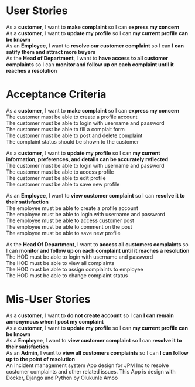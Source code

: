 # User Stories
As a **customer**, I want to **make complaint** so I can **express my concern** <br>
As a **customer**, I want to **update my profile** so I can **my current profile can be known** <br>
As an **Employee**, I want to **resolve our customer complaint** so I can **I can satify them and attract more buyers** <br>
As the **Head of Department**, I want to **have access to all customer complaints** so I can **monitor and follow up on each complaint until it reaches a resolution**<br>


# Acceptance Criteria
As a **customer**, I want to **make complaint** so I can **express my concern** <br>
The customer must be able to create a profile account<br>
The customer must be able to login with username and password<br>
The customer must be able to fill a complait form<br>
The customer must be able to post and delete complaint<br>
The complaint status should be shown to the customer<br>

As a **customer**, I want to **update my profile** so I can **my current information, preferences, and details can be accurately reflected** <br>
The customer must be able to login with username and password<br>
The customer must be able to access profile<br>
The customer must be able to edit profile <br>
The customer must be able to save new profile <br>

As an **Employee**, I want to **view customer complaint** so I can **resolve it to their satisfaction** <br>
The employee must be able to create a profile account<br>
The employee must be able to login with username and password<br>
The employee must be able to access customer post<br>
The employee must be able to comment on the post <br>
The employee must be able to save new profile <br>


As the **Head Of Department**, I want to **access all customers complaints** so I can **monitor and follow up on each complaint until it reaches a resolution** <br>
The HOD must be able to login with username and password<br>
The HOD must be able to view all complaints<br>
The HOD must be able to assign complaints to employee<br>
The HOD must be able to change complaint status<br>

# Mis-User Stories
As a **customer**, I want to **do not create account** so I can **I can remain annonymous when I  post my complaint** <br>
As a **customer**, I want to **update my profile** so I can **my current profile can be known** <br>
As a **Employee**, I want to **view customer complaint** so I can **resolve it to their satisfaction** <br>
As an **Admin**, I want to **view all customers complaints** so I can **I can follow up to the point of resolution** <br>
An Incident management system App design for JPM Inc to resolve costomer complaints and other related issues. This App is design with Docker, Django and Python by Olukunle Amoo
